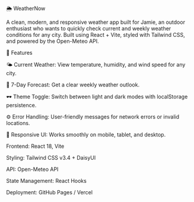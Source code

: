 🌦️ WeatherNow

A clean, modern, and responsive weather app built for Jamie, an outdoor enthusiast who wants to quickly check current and weekly weather conditions for any city.
Built using React + Vite, styled with Tailwind CSS, and powered by the Open-Meteo API.

🧭 Features

🌤 Current Weather: View temperature, humidity, and wind speed for any city.

📅 7-Day Forecast: Get a clear weekly weather outlook.

🕶 Theme Toggle: Switch between light and dark modes with localStorage persistence.





⚙️ Error Handling: User-friendly messages for network errors or invalid locations.

📱 Responsive UI: Works smoothly on mobile, tablet, and desktop.



Frontend: React 18, Vite

Styling: Tailwind CSS v3.4 + DaisyUI

API: Open-Meteo API

State Management: React Hooks

Deployment: GitHub Pages / Vercel